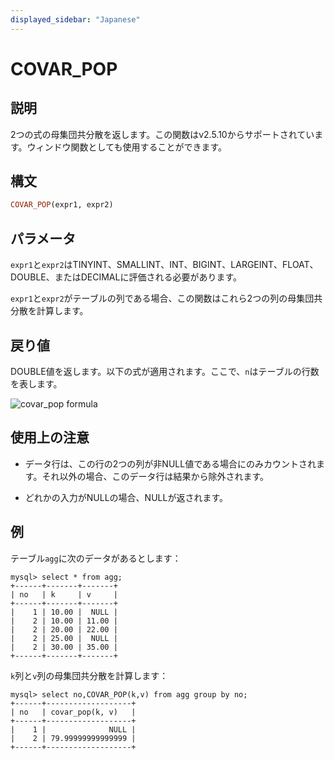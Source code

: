 ```yaml
---
displayed_sidebar: "Japanese"
---
```


# COVAR_POP

## 説明

2つの式の母集団共分散を返します。この関数はv2.5.10からサポートされています。ウィンドウ関数としても使用することができます。

## 構文

```Haskell
COVAR_POP(expr1, expr2)
```

## パラメータ

`expr1`と`expr2`はTINYINT、SMALLINT、INT、BIGINT、LARGEINT、FLOAT、DOUBLE、またはDECIMALに評価される必要があります。

`expr1`と`expr2`がテーブルの列である場合、この関数はこれら2つの列の母集団共分散を計算します。

## 戻り値

DOUBLE値を返します。以下の式が適用されます。ここで、`n`はテーブルの行数を表します。

![covar_pop formula](../../../assets/covar_pop_formula.png)

<!--$$
\frac{\sum_{i=1}^{n} (x_i - \bar{x})(y_i - \bar{y})}{n}
$$-->

## 使用上の注意

- データ行は、この行の2つの列が非NULL値である場合にのみカウントされます。それ以外の場合、このデータ行は結果から除外されます。

- どれかの入力がNULLの場合、NULLが返されます。

## 例

テーブル`agg`に次のデータがあるとします：

```plaintext
mysql> select * from agg;
+------+-------+-------+
| no   | k     | v     |
+------+-------+-------+
|    1 | 10.00 |  NULL |
|    2 | 10.00 | 11.00 |
|    2 | 20.00 | 22.00 |
|    2 | 25.00 |  NULL |
|    2 | 30.00 | 35.00 |
+------+-------+-------+
```

`k`列と`v`列の母集団共分散を計算します：

```plaintext
mysql> select no,COVAR_POP(k,v) from agg group by no;
+------+-------------------+
| no   | covar_pop(k, v)   |
+------+-------------------+
|    1 |              NULL |
|    2 | 79.99999999999999 |
+------+-------------------+
```
